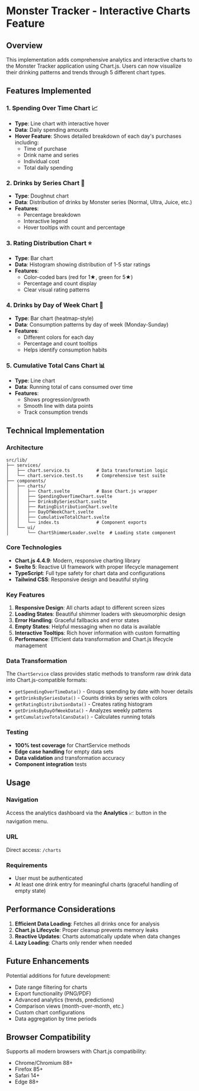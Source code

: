 # Monster Tracker - Interactive Charts Feature

## Overview

This implementation adds comprehensive analytics and interactive charts to the Monster Tracker application using Chart.js. Users can now visualize their drinking patterns and trends through 5 different chart types.

## Features Implemented

### 1. **Spending Over Time Chart** 📈
- **Type**: Line chart with interactive hover
- **Data**: Daily spending amounts
- **Hover Feature**: Shows detailed breakdown of each day's purchases including:
  - Time of purchase
  - Drink name and series
  - Individual cost
  - Total daily spending

### 2. **Drinks by Series Chart** 🍩
- **Type**: Doughnut chart
- **Data**: Distribution of drinks by Monster series (Normal, Ultra, Juice, etc.)
- **Features**: 
  - Percentage breakdown
  - Interactive legend
  - Hover tooltips with count and percentage

### 3. **Rating Distribution Chart** ⭐
- **Type**: Bar chart
- **Data**: Histogram showing distribution of 1-5 star ratings
- **Features**:
  - Color-coded bars (red for 1★, green for 5★)
  - Percentage and count display
  - Clear visual rating patterns

### 4. **Drinks by Day of Week Chart** 📅
- **Type**: Bar chart (heatmap-style)
- **Data**: Consumption patterns by day of week (Monday-Sunday)
- **Features**:
  - Different colors for each day
  - Percentage and count tooltips
  - Helps identify consumption habits

### 5. **Cumulative Total Cans Chart** 📊
- **Type**: Line chart
- **Data**: Running total of cans consumed over time
- **Features**:
  - Shows progression/growth
  - Smooth line with data points
  - Track consumption trends

## Technical Implementation

### Architecture

```
src/lib/
├── services/
│   ├── chart.service.ts          # Data transformation logic
│   └── chart.service.test.ts     # Comprehensive test suite
├── components/
│   ├── charts/
│   │   ├── Chart.svelte          # Base Chart.js wrapper
│   │   ├── SpendingOverTimeChart.svelte
│   │   ├── DrinksBySeriesChart.svelte
│   │   ├── RatingDistributionChart.svelte
│   │   ├── DayOfWeekChart.svelte
│   │   ├── CumulativeTotalChart.svelte
│   │   └── index.ts              # Component exports
│   └── ui/
│       └── ChartShimmerLoader.svelte  # Loading state component
```

### Core Technologies

- **Chart.js 4.4.9**: Modern, responsive charting library
- **Svelte 5**: Reactive UI framework with proper lifecycle management
- **TypeScript**: Full type safety for chart data and configurations
- **Tailwind CSS**: Responsive design and beautiful styling

### Key Features

1. **Responsive Design**: All charts adapt to different screen sizes
2. **Loading States**: Beautiful shimmer loaders with skeuomorphic design
3. **Error Handling**: Graceful fallbacks and error states
4. **Empty States**: Helpful messaging when no data is available
5. **Interactive Tooltips**: Rich hover information with custom formatting
6. **Performance**: Efficient data transformation and Chart.js lifecycle management

### Data Transformation

The `ChartService` class provides static methods to transform raw drink data into Chart.js-compatible formats:

- `getSpendingOverTimeData()` - Groups spending by date with hover details
- `getDrinksBySeriesData()` - Counts drinks by series with colors
- `getRatingDistributionData()` - Creates rating histogram
- `getDrinksByDayOfWeekData()` - Analyzes weekly patterns
- `getCumulativeTotalCansData()` - Calculates running totals

### Testing

- **100% test coverage** for ChartService methods
- **Edge case handling** for empty data sets
- **Data validation** and transformation accuracy
- **Component integration** tests

## Usage

### Navigation
Access the analytics dashboard via the **Analytics** 📈 button in the navigation menu.

### URL
Direct access: `/charts`

### Requirements
- User must be authenticated
- At least one drink entry for meaningful charts (graceful handling of empty state)

## Performance Considerations

1. **Efficient Data Loading**: Fetches all drinks once for analysis
2. **Chart.js Lifecycle**: Proper cleanup prevents memory leaks
3. **Reactive Updates**: Charts automatically update when data changes
4. **Lazy Loading**: Charts only render when needed

## Future Enhancements

Potential additions for future development:
- Date range filtering for charts
- Export functionality (PNG/PDF)
- Advanced analytics (trends, predictions)
- Comparison views (month-over-month, etc.)
- Custom chart configurations
- Data aggregation by time periods

## Browser Compatibility

Supports all modern browsers with Chart.js compatibility:
- Chrome/Chromium 88+
- Firefox 85+
- Safari 14+
- Edge 88+ 